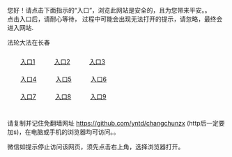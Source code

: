 您好！请点击下面指示的“入口”，浏览此网站是安全的，且为您带来平安。。 <br/>
点击入口后，请耐心等待， 过程中可能会出现无法打开的提示，请忽略，最终会进入网站. </br>

法轮大法在长春<br/>
<div style="padding:10px"><a style="margin:20px" target="_blank" href="https://d1doagifasmqte.cloudfront.net/2Qpsp?ydfbqxyb" id="ccLink1" rel="nofollow">入口1</a> <a target="_blank" style="margin:20px" href="https://d10f7uts3zrz2y.cloudfront.net/2Qpsp?iizzpygr" id="ccLink2" rel="nofollow">入口2</a> <a style="margin:20px" target="_blank" href="https://d15yg2wx1uq02r.cloudfront.net/2Qpsp?xwxqb" id="ccLink3" rel="nofollow">入口3</a></div>

<div style="padding:10px" ><a style="margin:20px" target="_blank" href="https://d1doagifasmqte.cloudfront.net/2Qpsp?ydfbqxyb" id="ccLink4" rel="nofollow">入口4</a> <a style="margin:20px" href="https://d10f7uts3zrz2y.cloudfront.net/2Qpsp?iizzpygr" target="_blank" id="ccLink5" rel="nofollow">入口5</a> <a style="margin:20px" href="https://d15yg2wx1uq02r.cloudfront.net/2Qpsp?xwxqb" target="_blank" id="ccLink6" rel="nofollow">入口6</a></div>

<div style="padding:10px"><a style="margin:20px" target="_blank" href="https://d1doagifasmqte.cloudfront.net/2Qpsp?ydfbqxyb" id="ccLink7" rel="nofollow">入口7</a> <a style="margin:20px" href="https://d10f7uts3zrz2y.cloudfront.net/2Qpsp?iizzpygr" target="_blank" id="ccLink8" rel="nofollow">入口8</a> <a style="margin:20px" target="_blank" href="https://d15yg2wx1uq02r.cloudfront.net/2Qpsp?xwxqb" id="ccLink9" rel="nofollow">入口9</a></div>

<br/>



请复制并记住免翻墙网址 https://github.com/yntd/changchunzx (http后一定要加s)，在电脑或手机的浏览器均可访问。。<br/>

微信如提示停止访问该网页，须先点击右上角，选择浏览器打开。

